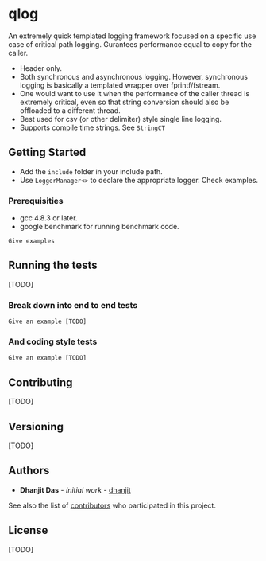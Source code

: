 # qlog

An extremely quick templated logging framework focused on a specific use case of critical path logging. Gurantees performance equal to copy for the caller.

* Header only.
* Both synchronous and asynchronous logging. However, synchronous logging is basically a templated wrapper over fprintf/fstream.
* One would want to use it when the performance of the caller thread is extremely critical, even so that string conversion should also be offloaded to a different thread.
* Best used for csv (or other delimiter) style single line logging.
* Supports compile time strings. See `StringCT`

## Getting Started
- Add the `include` folder in your include path.
- Use `LoggerManager<>` to declare the appropriate logger. Check examples.

### Prerequisities
- gcc 4.8.3 or later.
- google benchmark for running benchmark code.

```
Give examples
```
## Running the tests
[TODO]

### Break down into end to end tests
```
Give an example [TODO]
```

### And coding style tests

```
Give an example [TODO]
```

## Contributing

[TODO]

## Versioning

[TODO]

## Authors

* **Dhanjit Das** - *Initial work* - [dhanjit](https://github.com/dhanjit)

See also the list of [contributors](https://github.com/your/project/contributors) who participated in this project.

## License

[TODO] 

